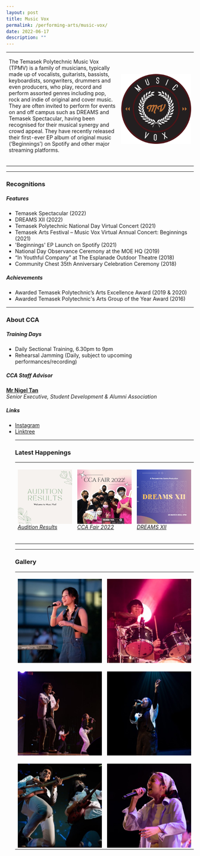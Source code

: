 ```yaml
---
layout: post
title: Music Vox
permalink: /performing-arts/music-vox/
date: 2022-06-17
description: ""
---
```

<div>
<table>
	<tbody><tr>
		<td>
			<p>
				The Temasek Polytechnic Music Vox (TPMV) is a family of musicians, typically made up of vocalists, guitarists, bassists, keyboardists, songwriters, drummers and even producers, who play, record and perform assorted genres including pop, rock and indie of original and cover music. They are often invited to perform for events on and off campus such as DREAMS and Temasek Spectacular, having been recognised for their musical synergy and crowd appeal. They have recently released their first-ever EP album of original music (‘Beginnings’) on Spotify and other major streaming platforms.
					<br>
					<br>
				</p>
			</td>
			<td style="width:40%">
				<img src="/images/Arts/MV/MV_logo.png" style="display:block;margin-left:auto;margin-right:auto;" alt="Music Vox">
			</td>
		</tr>
</tbody></table>
	
<hr>
	
### Recognitions

##### Features
	
<p>
	</p><ul>
		<li>Temasek Spectacular (2022)</li>
		<li>DREAMS XII (2022)</li>
		<li>Temasek Polytechnic National Day Virtual Concert (2021)</li>
		<li>Temasek Arts Festival – Music Vox Virtual Annual Concert: Beginnings (2021)</li>  
		<li>'Beginnings' EP Launch on Spotify (2021)</li>
		<li>National Day Observance Ceremony at the MOE HQ (2019)</li>
		<li>“In Youthful Company” at The Esplanade Outdoor Theatre (2018)</li>
		<li>Community Chest 35th Anniversary Celebration Ceremony (2018)</li>
	</ul>
<p></p>
	
##### Achievements
	
<p>
	</p><ul>
		<li>Awarded Temasek Polytechnic’s Arts Excellence Award (2019 &amp; 2020)</li>
		<li>Awarded Temasek Polytechnic's Arts Group of the Year Award (2016)</li>
	</ul>
<p></p>

<hr>

### About CCA

##### Training Days
            
<p>
	</p><ul>    
		<li>Daily Sectional Training, 6.30pm to 9pm</li>
		<li>Rehearsal Jamming (Daily, subject to upcoming performances/recording)</li>
	</ul>
<p></p>

##### CCA Staff Advisor

<p>
	<a href="mailto:nigeltan@tp.edu.sg"><b>Mr Nigel Tan</b></a>
	<br>
	<i>Senior Executive, Student Development &amp; Alumni Association</i>
</p>

##### Links

<p>
	</p><ul>
		<li><a href="https://www.instagram.com/tpmusicvox">Instagram</a></li>
		<li><a href="https://linktr.ee/MusicVoxTP">Linktree</a></li>
<p></p>

<hr>

### Latest Happenings

<table>
	<tbody>
		<tr>
			<td style="width:33%"><br>
				<a href="https://www.instagram.com/p/CeNWR5tJ88z/">
				<img src="/images/Arts/MV/MV_Audition Results.png" style="display:block;margin-left:auto;margin-right:auto;" alt="Musicvox">
				<h6 style="margin-top:0%">Audition Results</h6>				
			</a>
		</td>
		<td style="width:33%"><br>
			<a href="https://www.instagram.com/p/Cc5ADHYP89e/">
				<img src="/images/Arts/MV/MV_CCA Fair 2022.png" style="display:block;margin-left:auto;margin-right:auto;" alt="Musicvox">
				<h6 style="margin-top:0%">CCA Fair 2022</h6>				
			</a>
		</td>
		<td style="width:33%"><br>
			<a href="https://www.instagram.com/p/CbaUTZLJwn7/">
				<img src="/images/Arts/MV/MV_DREAMS XII.png" style="display:block;margin-left:auto;margin-right:auto;" alt="Musicvox">
				<h6 style="margin-top:0%">DREAMS XII</h6>    				
				</a>
			</td>
		</tr>
	</tbody>
</table>
	
<hr>

### Gallery

<table>
	<tbody><tr>
		<td style="width:50%"><br>
			<img src="/images/Arts/MV/MV_pic_1.jpg" style="display:block;margin-left:auto;margin-right:auto;" alt="Musicvox">
		</td>
		<td style="width:50%"><br>
			<img src="/images/Arts/MV/MV_pic_2.jpg" style="display:block;margin-left:auto;margin-right:auto;" alt="Musicvox">
		</td>
	</tr>
	<tr>
		<td style="width:50%"><br>
			<img src="/images/Arts/MV/MV_pic_3.jpg" style="display:block;margin-left:auto;margin-right:auto;" alt="Musicvox">
		</td>
		<td style="width:50%"><br>
			<img src="/images/Arts/MV/MV_pic_4.jpg" style="display:block;margin-left:auto;margin-right:auto;" alt="Musicvox">
		</td>
	</tr>
	<tr>
		<td style="width:50%"><br>
			<img src="/images/Arts/MV/MV_pic_5.jpg" style="display:block;margin-left:auto;margin-right:auto;" alt="Musicvox">
		</td>
		<td style="width:50%"><br>
			<img src="/images/Arts/MV/MV_pic_6.jpg" style="display:block;margin-left:auto;margin-right:auto;" alt="Musicvox">
		</td>
	</tr>
</tbody></table></ul>
</div>
